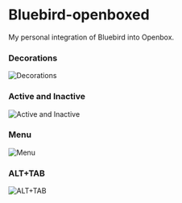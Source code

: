 Bluebird-openboxed
==================

My personal integration of Bluebird into Openbox.

### Decorations
![Decorations](https://raw.github.com/scienzedellevanghe/Bluebird-openboxed/master/screenshot-01.png)

### Active and Inactive
![Active and Inactive](https://raw.github.com/scienzedellevanghe/Bluebird-openboxed/master/screenshot-02.png)

### Menu
![Menu](https://raw.github.com/scienzedellevanghe/Bluebird-openboxed/master/screenshot-03.png)

### ALT+TAB
![ALT+TAB](https://raw.github.com/scienzedellevanghe/Bluebird-openboxed/master/screenshot-04.png)